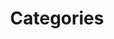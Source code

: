 ---
title: "Categories"
layout: categories
permalink: /categories/
author_profile: true
sidebar:
    nav: "categories"
---